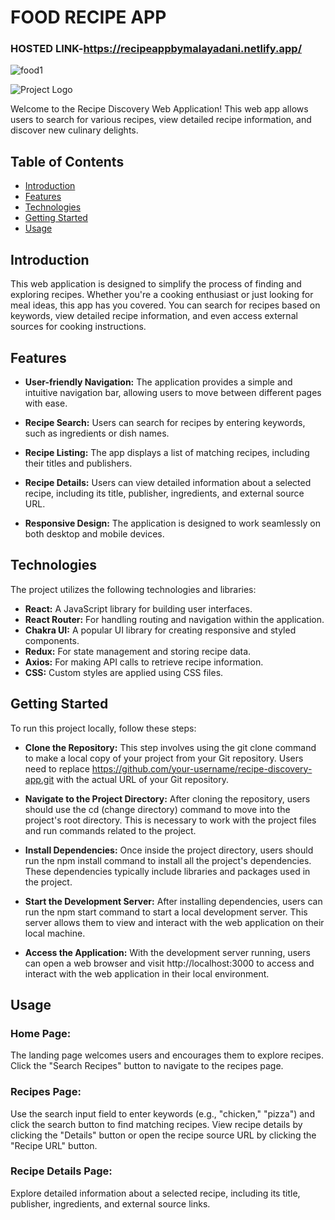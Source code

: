# FOOD RECIPE APP
### HOSTED LINK-https://recipeappbymalayadani.netlify.app/

![food1](https://github.com/malayadaniGIT/REACTJS_MCT--FOOD_RECIPE_APP/assets/109133343/87004ca8-4192-48f3-bfa3-df44eab78fd0)

![Project Logo](https://food2forks.netlify.app/static/media/logo.cc3fff7e.svg)

Welcome to the Recipe Discovery Web Application! This web app allows users to search for various recipes, view detailed recipe information, and discover new culinary delights.

## Table of Contents

- [Introduction](#introduction)
- [Features](#features)
- [Technologies](#technologies)
- [Getting Started](#getting-started)
- [Usage](#usage)


## Introduction

This web application is designed to simplify the process of finding and exploring recipes. Whether you're a cooking enthusiast or just looking for meal ideas, this app has you covered. You can search for recipes based on keywords, view detailed recipe information, and even access external sources for cooking instructions.

## Features

- **User-friendly Navigation:** The application provides a simple and intuitive navigation bar, allowing users to move between different pages with ease.

- **Recipe Search:** Users can search for recipes by entering keywords, such as ingredients or dish names.

- **Recipe Listing:** The app displays a list of matching recipes, including their titles and publishers.

- **Recipe Details:** Users can view detailed information about a selected recipe, including its title, publisher, ingredients, and external source URL.

- **Responsive Design:** The application is designed to work seamlessly on both desktop and mobile devices.

## Technologies

The project utilizes the following technologies and libraries:

- **React:**   A JavaScript library for building user interfaces.
- **React Router:** For handling routing and navigation within the application.
- **Chakra UI:**  A popular UI library for creating responsive and styled components.
- **Redux:** For state management and storing recipe data.
- **Axios:** For making API calls to retrieve recipe information.
- **CSS:** Custom styles are applied using CSS files.

## Getting Started

To run this project locally, follow these steps:

- **Clone the Repository:** This step involves using the git clone command to make a local copy of your project from your Git repository. Users need to replace https://github.com/your-username/recipe-discovery-app.git with the actual URL of your Git repository.

- **Navigate to the Project Directory:** After cloning the repository, users should use the cd (change directory) command to move into the project's root directory. This is necessary to work with the project files and run commands related to the project.

- **Install Dependencies:** Once inside the project directory, users should run the npm install command to install all the project's dependencies. These dependencies typically include libraries and packages used in the project.

- **Start the Development Server:** After installing dependencies, users can run the npm start command to start a local development server. This server allows them to view and interact with the web application on their local machine.

- **Access the Application:** With the development server running, users can open a web browser and visit http://localhost:3000 to access and interact with the web application in their local environment.
  
## Usage
### Home Page: 
The landing page welcomes users and encourages them to explore recipes. Click the "Search Recipes" button to navigate to the recipes page.

### Recipes Page:
Use the search input field to enter keywords (e.g., "chicken," "pizza") and click the search button to find matching recipes. View recipe details by clicking the "Details" button or open the recipe source URL by clicking the "Recipe URL" button.

### Recipe Details Page:
Explore detailed information about a selected recipe, including its title, publisher, ingredients, and external source links.

